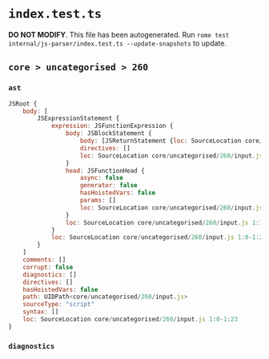 # `index.test.ts`

**DO NOT MODIFY**. This file has been autogenerated. Run `rome test internal/js-parser/index.test.ts --update-snapshots` to update.

## `core > uncategorised > 260`

### `ast`

```javascript
JSRoot {
	body: [
		JSExpressionStatement {
			expression: JSFunctionExpression {
				body: JSBlockStatement {
					body: [JSReturnStatement {loc: SourceLocation core/uncategorised/260/input.js 1:13-1:20}]
					directives: []
					loc: SourceLocation core/uncategorised/260/input.js 1:11-1:22
				}
				head: JSFunctionHead {
					async: false
					generator: false
					hasHoistedVars: false
					params: []
					loc: SourceLocation core/uncategorised/260/input.js 1:9-1:11
				}
				loc: SourceLocation core/uncategorised/260/input.js 1:1-1:22
			}
			loc: SourceLocation core/uncategorised/260/input.js 1:0-1:23
		}
	]
	comments: []
	corrupt: false
	diagnostics: []
	directives: []
	hasHoistedVars: false
	path: UIDPath<core/uncategorised/260/input.js>
	sourceType: "script"
	syntax: []
	loc: SourceLocation core/uncategorised/260/input.js 1:0-1:23
}
```

### `diagnostics`

```

```
